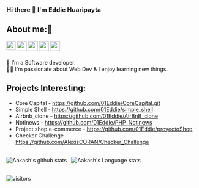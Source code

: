 ### Hi there 👋 I'm Eddie Huaripayta 
## About me:🚀
<a href="https://www.linkedin.com/in/eddiehg/">
  <img align="left" width="24px" src="https://cdn.jsdelivr.net/npm/simple-icons@v3/icons/linkedin.svg"  />
</a>
<a href="https://twitter.com/eddiejesus1">
  <img align="left" width="26px" src="https://cdn.jsdelivr.net/npm/simple-icons@v3/icons/twitter.svg" />
</a>
<a href="mailto:2810@holbertonschool.com">
  <img align="left" width="26px" src="https://cdn.jsdelivr.net/npm/simple-icons@v3/icons/gmail.svg" />
</a>
<a href="https://www.youtube.com/channel/UC9_hvBV5JBBY7iHWLzBAAeA">
  <img align="left" width="26px" src="https://cdn.jsdelivr.net/npm/simple-icons@v3/icons/youtube.svg" />
</a>
<a href="https://eddiejesus1197.medium.com/">
  <img align="left" width="26px" src="https://cdn.jsdelivr.net/npm/simple-icons@v3/icons/medium.svg" />
</a>
<br/><br/>

🌱 I’m a Software developer. </br>
👨‍💻  I'm passionate about Web Dev & I enjoy learning new things. </br>


## Projects Interesting:
* Core Capital - https://github.com/01Eddie/CoreCapital.git
* Simple Shell - https://github.com/01Eddie/simple_shell
* Airbnb_clone - https://github.com/01Eddie/AirBnB_clone
* Notinews - https://github.com/01Eddie/PHP_Notinews
* Project shop e-commerce - https://github.com/01Eddie/proyectoShop
* Checker Challenge - https://github.com/AlexisCORAN/Checker_Challenge
<br/><br/>

![Aakash's github stats](https://github-readme-stats.vercel.app/api?username=01Eddie&show_icons=true&hide_border=true)&nbsp;&nbsp;
![Aakash's Language stats](https://github-readme-stats-eight-theta.vercel.app/api/top-langs/?username=01Eddie&layout=compact&langs_count=8&hide_border=true)
<br/><br/>

![visitors](https://visitor-badge.laobi.icu/badge?page_id=01Eddie.01Eddie)

<!--
**01Eddie/01Eddie** is a ✨ _special_ ✨ repository because its `README.md` (this file) appears on your GitHub profile.

Here are some ideas to get you started:

- 🔭 I’m currently working on ...
- 🌱 I’m currently learning ...
- 👯 I’m looking to collaborate on ...
- 🤔 I’m looking for help with ...
- 💬 Ask me about ...
- 📫 How to reach me: ...
- 😄 Pronouns: ...
- ⚡ Fun fact: ...
-->
